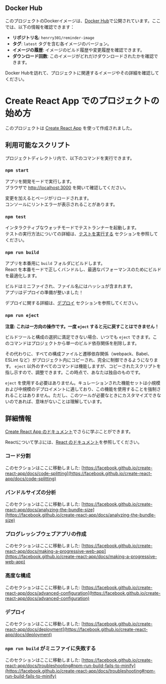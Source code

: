 ## Docker Hub

このプロジェクトのDockerイメージは、[Docker Hub](https://hub.docker.com/repositories/henrry301)で公開されています。ここでは、以下の情報を確認できます：

- **リポジトリ名**: `henrry301/reminder-image`
- **タグ**: `latest` タグを含む各イメージのバージョン。
- **イメージの履歴**: イメージのビルド履歴や変更履歴を確認できます。
- **ダウンロード回数**: このイメージがどれだけダウンロードされたかを確認できます。

Docker Hubを訪れて、プロジェクトに関連するイメージやその詳細を確認してください。


# Create React App でのプロジェクトの始め方

このプロジェクトは [Create React App](https://github.com/facebook/create-react-app) を使って作成されました。

## 利用可能なスクリプト

プロジェクトディレクトリ内で、以下のコマンドを実行できます。

### `npm start`

アプリを開発モードで実行します。\
ブラウザで [http://localhost:3000](http://localhost:3000) を開いて確認してください。

変更を加えるとページがリロードされます。\
コンソールにリントエラーが表示されることがあります。

### `npm test`

インタラクティブなウォッチモードでテストランナーを起動します。\
テストの実行方法についての詳細は、[テストを実行する](https://facebook.github.io/create-react-app/docs/running-tests) セクションを参照してください。

### `npm run build`

アプリを本番用に `build` フォルダにビルドします。\
React を本番モードで正しくバンドルし、最適なパフォーマンスのためにビルドを最適化します。

ビルドはミニファイされ、ファイル名にはハッシュが含まれます。\
アプリはデプロイの準備が整いました！

デプロイに関する詳細は、[デプロイ](https://facebook.github.io/create-react-app/docs/deployment) セクションを参照してください。

### `npm run eject`

**注意: これは一方向の操作です。一度 `eject` すると元に戻すことはできません！**

ビルドツールと構成の選択に満足できない場合、いつでも `eject` できます。このコマンドはプロジェクトから単一のビルド依存関係を削除します。

その代わりに、すべての構成ファイルと遷移依存関係（webpack、Babel、ESLint など）がプロジェクト内にコピーされ、完全に制御できるようになります。 `eject` 以外のすべてのコマンドは機能しますが、コピーされたスクリプトを指し示すので、調整できます。この時点で、あなたは独自のものです。

`eject` を使用する必要はありません。キュレーションされた機能セットは小規模および中規模のデプロイメントに適しており、この機能を使用することを強制されることはありません。ただし、このツールが必要なときにカスタマイズできないのであれば、意味がないことは理解しています。

## 詳細情報

[Create React App のドキュメント](https://facebook.github.io/create-react-app/docs/getting-started)でさらに学ぶことができます。

Reactについて学ぶには、[React のドキュメント](https://reactjs.org/)を参照してください。

### コード分割

このセクションはここに移動しました: [https://facebook.github.io/create-react-app/docs/code-splitting](https://facebook.github.io/create-react-app/docs/code-splitting)

### バンドルサイズの分析

このセクションはここに移動しました: [https://facebook.github.io/create-react-app/docs/analyzing-the-bundle-size](https://facebook.github.io/create-react-app/docs/analyzing-the-bundle-size)

### プログレッシブウェブアプリの作成

このセクションはここに移動しました: [https://facebook.github.io/create-react-app/docs/making-a-progressive-web-app](https://facebook.github.io/create-react-app/docs/making-a-progressive-web-app)

### 高度な構成

このセクションはここに移動しました: [https://facebook.github.io/create-react-app/docs/advanced-configuration](https://facebook.github.io/create-react-app/docs/advanced-configuration)

### デプロイ

このセクションはここに移動しました: [https://facebook.github.io/create-react-app/docs/deployment](https://facebook.github.io/create-react-app/docs/deployment)

### `npm run build` がミニファイに失敗する

このセクションはここに移動しました: [https://facebook.github.io/create-react-app/docs/troubleshooting#npm-run-build-fails-to-minify](https://facebook.github.io/create-react-app/docs/troubleshooting#npm-run-build-fails-to-minify)

